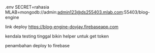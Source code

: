 .env
SECRET=rahasia
MLAB=mongodb://admin:admin123@ds255403.mlab.com:55403/blog-engine

link deploy
https://blog-engine-dovjay.firebaseapp.com

kendala
testing tinggal bikin helper untuk get token

penambahan
deploy to firebase